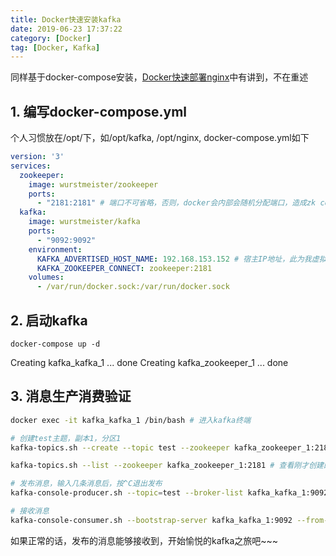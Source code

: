 ```yaml
---
title: Docker快速安装kafka
date: 2019-06-23 17:37:22
category: [Docker]
tag: [Docker, Kafka]
---
```


同样基于docker-compose安装，[Docker快速部署nginx](https://shenjian.online/2019/06/09/Docker%E5%BF%AB%E9%80%9F%E9%83%A8%E7%BD%B2nginx/)中有讲到，不在重述

## 1. 编写docker-compose.yml

个人习惯放在/opt/下，如/opt/kafka, /opt/nginx, docker-compose.yml如下

``` yml
version: '3'
services:
  zookeeper:
    image: wurstmeister/zookeeper
    ports:
      - "2181:2181" # 端口不可省略，否则，docker会内部会随机分配端口，造成zk connected refused
  kafka:
    image: wurstmeister/kafka
    ports:
      - "9092:9092"
    environment:
      KAFKA_ADVERTISED_HOST_NAME: 192.168.153.152 # 宿主IP地址，此为我虚拟机地址
      KAFKA_ZOOKEEPER_CONNECT: zookeeper:2181
    volumes:
      - /var/run/docker.sock:/var/run/docker.sock
```

## 2. 启动kafka

`docker-compose up -d`

Creating kafka_kafka_1     ... done
Creating kafka_zookeeper_1 ... done

## 3. 消息生产消费验证

``` bash
docker exec -it kafka_kafka_1 /bin/bash # 进入kafka终端

# 创建test主题，副本1，分区1
kafka-topics.sh --create --topic test --zookeeper kafka_zookeeper_1:2181 --replication-factor 1 --partitions 1

kafka-topics.sh --list --zookeeper kafka_zookeeper_1:2181 # 查看刚才创建的test分区

# 发布消息，输入几条消息后，按^C退出发布
kafka-console-producer.sh --topic=test --broker-list kafka_kafka_1:9092

# 接收消息
kafka-console-consumer.sh --bootstrap-server kafka_kafka_1:9092 --from-beginning --topic test
```

如果正常的话，发布的消息能够接收到，开始愉悦的kafka之旅吧~~~
